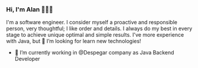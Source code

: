 ### Hi, I'm Alan 👋👨‍💻

<!--
**alangarciac/alangarciac** is a ✨ _special_ ✨ repository because its `README.md` (this file) appears on your GitHub profile.

Here are some ideas to get you started:

- 🔭 I’m currently working on ...
- 🌱 I’m currently learning ...
- 👯 I’m looking to collaborate on ...
- 🤔 I’m looking for help with ...
- 💬 Ask me about ...
- 📫 How to reach me: ...
- 😄 Pronouns: ...
- ⚡ Fun fact: ...
-->

I'm a software engineer. I consider myself a proactive and responsible person, very thoughtful; I like order and details. I always do my best in every stage to achieve unique optimal and simple results. I've more experience with Java, but 🤔 I’m looking for learn new technologies!

- 🔭 I’m currently working in @Despegar company as Java Backend Developer

